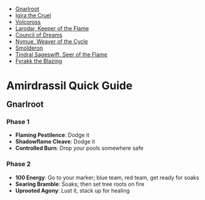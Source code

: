 <link rel="stylesheet" href="../../assets/style.css" />
<link rel="icon" href="data:image/svg+xml,<svg xmlns=%22http://www.w3.org/2000/svg%22 viewBox=%220 0 100 100%22><text y=%22.9em%22 font-size=%2290%22>🐇</text></svg>">
<script src="../../assets/script.js" defer async></script>
<style>
    body > h2 {
        margin-top: 90vh;
    }
    body > h2:nth-of-type(1) {
        margin-top: initial;
    }
    body {
        margin-bottom: 90vh;
    }
</style>

<section class="table-of-contents">

- [Gnarlroot](#gnarlroot)
- [Igira the Cruel](#igira-the-cruel)
- [Volcoross](#volcoross)
- [Larodar, Keeper of the Flame](#larodar-keeper-of-the-flame)
- [Council of Dreams](#council-of-dreams)
- [Nymue, Weaver of the Cycle](#nymue-weaver-of-the-cycle)
- [Smolderon](#smolderon)
- [Tindral Sageswift, Seer of the Flame](#tindral-sageswift-seer-of-the-flame)
- [Fyrakk the Blazing](#fyrakk-the-blazing)

</section>

# Amirdrassil Quick Guide

## Gnarlroot

### Phase 1

- **Flaming Pestilence**: Dodge it
- **Shadowflame Cleave**: Dodge it
- **Controlled Burn**: Drop your pools somewhere safe

### Phase 2

- **100 Energy**: Go to your marker; blue team, red team, get ready for soaks
- **Searing Bramble**: Soaks; then set tree roots on fire
- **Uprooted Agony**: Lust it, stack up for healing

## Igira the Cruel

- **(Start)**: Lust it
- **Blistering Spear**: Drop your spears near the boss; don't kill each other
- **Twisting Blade**: Dodge
- **Harvest of Screams**: Big heals
- **Marked for Torment (first)**: Green team soak on green marker
- **Marked for Torment (second)**: Purple team soak on purple marker
- **Marked for Torment (third)**: Yellow team soak on yellow marker
- **Smashing Viscera**: She's going to leap around a couple of times; just dodge bad stuff
- **Heart Stopper**: Spread out a bit; healers heal through the absorb shields
- **Umbral Destruction (first)**: Green team help soak on the tank
- **Umbral Destruction (second)**: Purple team help soak on the tank
- **Umbral Destruction (third)**: Yellow team help soak on the tank

## Volcoross

- **(Start)**: Lust it
- **Serpent's Fury**: People with orange circles spread out and get away
- **Scorchtail Crash**: Watch out for the shadow; dodge it
- **Volcanic Disgorge**: Dodge swirlies
- **Flood of the Firelands**: Split up; soak with your groups; odds left, evens right

## Larodar, Keeper of the Flame

### Phase 1

- **Fiery Force of Nature**: Kill adds, interrupts and then healers heal them up
- **Blazing Thorns**: Dodge swirlies, then collect fire orbs
- **Scorching Roots**: Switch; kill the roots; then healers heal it up
- **Raging Inferno (full energy)**: Stack up in green circle; big heals

### Intermission (40%)

- **Consuming Flame**: Move away from the boss; stack up; healer CDs, shout, personals

### Phase 2

- **(Start)**: Lust it
- **Falling Embers**: Individual soaks
- **Flash Fire**: Healers save the people with the heal absorb shield
- **Fire Whirl**: Watch out for tornados
- **Ashen Call**: Kill adds; use snares and knockbacks; melee be careful the treants hit you if you get close

## Council of Dreams

- **(Start)**: Lust it
- **Poisonous Javelin**: Spread out; poison cleanses
- **Noxious Blossom**: Dodge green swirlies
- **Polymorph Bomb**: People that are ducks, run through poison flowers; then use the Preen ability to dispel yourself
- **Emerald Winds**: Big heals
- **Blind Rage**: I need a duck to preen themselves on Urctos
- **Constricting Thicket/Barreling Charge**: Aim it at the Aerwynn; odds/evens help soak the charge; healer CD
- **Song of the Dragon**: Everyone stand in poison flowers to clear your absorb shield

## Nymue, Weaver of the Cycle

### Phase 1

- **(Start)**: Lust it
- **Surging Growth**: Ranged help soak; stand on the green plants
- **Impending Loom**: Dodge the laser beams; melee watch out
- **Viridian Rain**: Big heals on those people
- **Continuum**: New lines are being drawn
- **💀 Weaver's Burden**: If you have a circle, drop your pool somewhere sensible

### Phase 2 (100 energy)

- **Full Bloom**: Tanks soak on the boss; melee get away from the boss
- **(Start)**: Blue side, red side, split up; follow your tank through the grass
- **Lumbering Slam**: Dodge
- **Radial Flourish**: Dodge
- **💀 Surging Growth**: Ranged help soak; stand on the green plants

## Smolderon

### Phase 1

- **Overheated**: Spread out if you've got it; everyone else get ready to soak
- **Brand of Damnation**: Help soak if you don't have the circle debuff; get ready for dodging
- **Lava Geysers**: We're dropping pools and moving the boss

### Phase 2

- **(Start)/World in Flames/Devour Essence**: Incoming knockback, come close to the centre; collect your orbs; dodge donuts; use speed boosts
- **(Third Intermission)**: Lust it

## Tindral Sageswift, Seer of the Flame

### Phase 1

- **Ability**: Desc

### Phase 2

- **Ability**: Desc

## Fyrakk the Blazing

### Phase 1

- **Ability**: Desc

### Phase 2

- **Ability**: Desc
